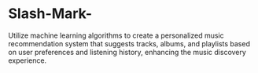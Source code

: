 # Slash-Mark-
Utilize machine learning algorithms to create a personalized music recommendation system that suggests tracks, albums, and playlists based on user preferences and listening history, enhancing the music discovery experience.
